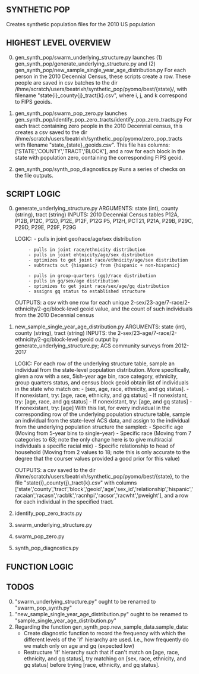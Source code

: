 ## SYNTHETIC POP ##
Creates synthetic population files for the 2010 US population

## HIGHEST LEVEL OVERVIEW ##
0. gen_synth_pop/swarm_underlying_structure.py launches (1) gen_synth_pop/generate_underlying_structure.py and (2) gen_synth_pop/new_sample_single_year_age_distribution.py
	For each person in the 2010 Decennial Census, these scripts create a row. These people are saved in csv batches to the dir /ihme/scratch/users/beatrixh/synthetic_pop/pyomo/best/{state}/, with filename "state{i}_county{j}_tract{k}.csv", where i, j, and k correspond to FIPS geoids.


1. gen_synth_pop/swarm_pop_zero.py launches gen_synth_pop/identify_pop_zero_tracts/identify_pop_zero_tracts.py
	For each tract containing zero people in the 2010 Decennial census, this creates a csv saved to the dir /ihme/scratch/users/beatrixh/synthetic_pop/pyomo/zero_pop_tracts with filename "state_{state}_geoids.csv". This file has columns: ['STATE','COUNTY','TRACT','BLOCK'], and a row for each block in the state with population zero, containing the corresponding FIPS geoid.


2. gen_synth_pop/synth_pop_diagnostics.py
	Runs a series of checks on the file outputs.

## SCRIPT LOGIC ##
0. generate_underlying_structure.py
	ARGUMENTS: state (int), county (string), tract (string)
	INPUTS: 2010 Decennial Census tables P12A, P12B, P12C, P12D, P12E, P12F, 
	P12G P5, P12H, PCT21, P21A, P29B, P29C, P29D, P29E, P29F, P29G
	
	LOGIC:	- pulls in joint geo/race/age/sex distribution

			- pulls in joint race/ethnicity distribution
			- pulls in joint ehtnicity/age/sex distribution
			- optimizes to get joint race/ethnicity/age/sex distribution
			- subtracts out {hispanic} from {hispanic + non-hispanic}

			- pulls in group-quarters (gq)/race distribution
			- pulls in gq/sex/age distribution
			- optimizes to get joint race/sex/age/gq distribution
			- assigns gq status to established structure

	OUTPUTS: a csv with one row for each unique 
	2-sex/23-age/7-race/2-ethnicity/2-gq/block-level geoid value, and the count of such individuals from the 2010 Decennial census

1. new_sample_single_year_age_distribution.py
	ARGUMENTS: state (int), county (string), tract (string)
	INPUTS: the 2-sex/23-age/7-race/2-ethnicity/2-gq/block-level geoid output by 
	generate_underlying_structure.py; ACS community surveys from 2012-2017
	
	LOGIC: For each row of the underlying structure table, sample an individual 
	from the state-level population distribution. More specifically, given a row
	with a sex, 5ish-year age bin, race category, ethnicity, group quarters status,
	and census block geoid obtain list of individuals in the state who match on:
		-  [sex, age, race, ethnicity, and gq status].
			- If nonexistant, try: [age, race, ethnicity, and gq status]
				- If nonexistant, try: [age, race, and gq status]
					- If nonexistant, try: [age, and gq status]
						- If nonexistant, try: [age]
	With this list, for every individual in the corresponding row of the underlying population structure table, sample an individual from the state-level ACS data, and assign to the individual from the underlying population structure the sampled:
		- Specific age (Moving from 5-year bins to single-year)
		- Specific race (Moving from 7 categories to 63; note the only change here is to give multiracial individuals a specific racial mix)
		- Specific relationship to head of household (Moving from 2 values to 18; note this is only accurate to the degree that the courser values provided a good prior for this value)

	OUTPUTS: a csv saved to the dir /ihme/scratch/users/beatrixh/synthetic_pop/pyomo/best/{state}, to the file "state{i}_county{j}_tract{k}.csv" with columns ['state','county','tract','block','geoid','age','sex_id','relationship','hispanic','racaian','racasn','racblk','racnhpi','racsor','racwht','pweight'], and a row for each individual in the specified tract.


2. identify_pop_zero_tracts.py

3. swarm_underlying_structure.py

4. swarm_pop_zero.py

5. synth_pop_diagnostics.py

## FUNCTION LOGIC ##

## TODOS ##
0. "swarm_underlying_structure.py" ought to be renamed to "swarm_pop_synth.py"
1. "new_sample_single_year_age_distribution.py" ought to be renamed to "sample_single_year_age_distribution.py"
2. Regarding the function gen_synth_pop.new_sample_data.sample_data:
	- Create diagnostic function to record the frequency with which the different levels of the 'if' hierarchy are used. I.e., how frequently do we match only on age and gq (expected low)
	- Restructure 'if' hierarchy such that if can't match on [age, race, ethnicity, and gq status], try matching on [sex, race, ethnicity, and gq status] before trying [race, ethnicity, and gq status].





